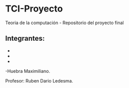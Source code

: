 # TCI-Proyecto
Teoria de la computación - Repositorio del proyecto final

Integrantes: 
-
-
-
-
-Huebra Maximiliano.

Profesor: Ruben Dario Ledesma.
